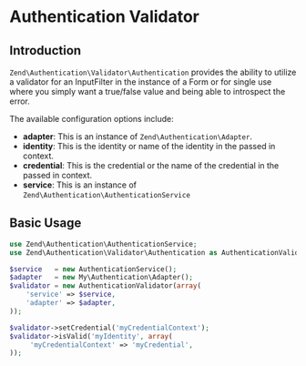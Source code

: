# Authentication Validator

## Introduction

`Zend\Authentication\Validator\Authentication` provides the ability to utilize a validator for an
InputFilter in the instance of a Form or for single use where you simply want a true/false value and
being able to introspect the error.

The available configuration options include:

-   **adapter**: This is an instance of `Zend\Authentication\Adapter`.
-   **identity**: This is the identity or name of the identity in the passed in context.
-   **credential**: This is the credential or the name of the credential in the passed in context.
-   **service**: This is an instance of `Zend\Authentication\AuthenticationService`

## Basic Usage

```php
use Zend\Authentication\AuthenticationService;
use Zend\Authentication\Validator\Authentication as AuthenticationValidator;

$service   = new AuthenticationService();
$adapter   = new My\Authentication\Adapter();
$validator = new AuthenticationValidator(array(
    'service' => $service,
    'adapter' => $adapter,
));

$validator->setCredential('myCredentialContext');
$validator->isValid('myIdentity', array(
     'myCredentialContext' => 'myCredential',
));
```
